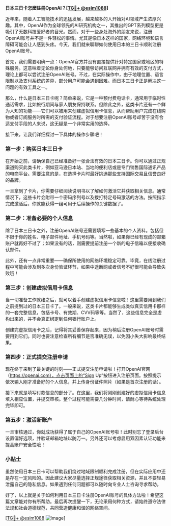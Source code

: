 **日本三日卡怎麽註冊OpenAI？[[TG💪+ @esim1088](https://t.me/s/esim1088)]**

近年来，随着人工智能技术的迅猛发展，越来越多的人开始对AI领域产生浓厚兴趣。其中，OpenAI作为全球领先的AI研究机构之一，其推出的GPT系列模型更是吸引了无数科技爱好者的目光。然而，对于一些身处海外的朋友来说，注册OpenAI账号并不是一件轻松的事情。尤其是像日本这样的国家，网络环境和语言障碍可能会让人感到头疼。今天，我们就来聊聊如何使用日本的三日卡顺利注册OpenAI账号。

首先，我们需要明确一点：OpenAI官方并没有直接提供针对特定国家或地区的特殊服务。这意味着无论你身处何地，只要能够访问互联网并拥有有效的支付方式，理论上都可以尝试注册OpenAI账号。不过，在实际操作中，由于地理位置、语言限制以及支付系统的差异，部分用户可能会遇到困难。而日本三日卡正是解决这一问题的有效工具之一。

那么，什么是日本三日卡呢？简单来说，它是一种预付费电话卡，通常用于临时性通话需求，比如旅行期间与家人朋友保持联系。但除此之外，这类卡片还有一个鲜为人知的功能——它们可以被用来创建虚拟信用卡信息，从而帮助用户完成在线购物或者订阅服务时所需的支付验证流程。对于想要注册OpenAI账号却苦于没有合适支付手段的人来说，这无疑是一个非常实用的选择。

接下来，让我们详细探讨一下具体的操作步骤吧！

### 第一步：购买日本三日卡

在开始之前，请确保自己已经准备好一张合法有效的日本三日卡。你可以通过正规渠道购买此类卡片，例如亚马逊日本站、当地的便利店或是专门销售国际通讯产品的电商平台。需要注意的是，在选择卡片时最好挑选那些支持国际交易且信誉良好的品牌。

一旦拿到了卡片，你需要仔细阅读说明书以了解如何激活它并获取相关信息。通常情况下，这些卡片会附带一个密码序列号以及拨打特定号码激活的方法。按照指示完成激活后，你就能获得一组可用于后续操作的关键数据了。

### 第二步：准备必要的个人信息

除了日本三日卡之外，注册OpenAI账号还需要填写一些基本的个人资料。包括但不限于你的姓名、电子邮件地址、手机号码等。当然啦，如果你已经有现成的邮箱账户就再好不过了；如果没有的话，则需要提前注册一个新的电子信箱以便接收确认邮件。

此外，还有一点非常重要——确保所使用的网络环境稳定可靠。毕竟，在线注册过程中可能会涉及到多次身份验证环节，如果中途断网或者信号不好很可能会导致失败哦！

### 第三步：创建虚拟信用卡信息

当一切准备工作就绪之后，就可以着手创建虚拟信用卡信息啦！这里需要用到我们之前提到过的日本三日卡了。一般来说，这类卡片都能够生成类似真实信用卡那样的一套完整信息，包括卡号、有效期、CVV码等等。当然了，这些信息完全是虚构出来的，并不会真正绑定到任何银行账户上。

创建完虚拟信用卡之后，记得将其妥善保存起来，因为稍后注册OpenAI账号时需要用到它们。同时也要注意检查所有细节是否准确无误，以免因小失大影响最终结果。

### 第四步：正式提交注册申请

现在终于来到了最关键的时刻——正式提交注册申请啦！打开OpenAI官网（https://openai.com），点击页面上的“Sign Up”按钮进入注册页面。按照提示依次输入刚才准备好的个人信息，并上传身份证件照片（如果是首次注册的话）。

接下来就是填写付款信息的部分了。在这里，我们将刚刚创建好的虚拟信用卡信息填入相应位置，并提交审核。整个过程可能需要几分钟时间，请耐心等待系统处理完毕即可。

### 第五步：激活新账户

一旦审核通过，你就成功获得了属于自己的OpenAI账号啦！此时别忘了登录后台设置偏好选项，并验证邮箱地址以防万一。另外还可以考虑启用双因素认证功能来提高账户安全性哦！

### 小贴士

虽然使用日本三日卡可以帮助我们绕过地域限制顺利完成注册，但在实际应用中还是存在一定风险的。因此建议大家尽量选择正规途径获取相关资源，并且不要轻易泄露自己的隐私信息。如果遇到任何问题都可以随时向专业人士咨询寻求帮助。

好了，以上就是关于如何利用日本三日卡注册OpenAI账号的具体方法啦！希望这篇文章能对你有所帮助。最后再次提醒一下，无论采用何种方式，请始终遵守法律法规和社会道德规范，共同营造健康和谐的网络空间。

[[TG💪+ @esim1088](https://t.me/s/esim1088) ![Image](https://i.postimg.cc/4NQfJmqS/Snipaste-2025-05-13-00-14-12.png)]